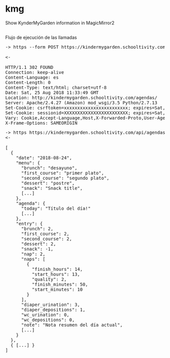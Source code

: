 # kmg
Show KynderMyGarden information in MagicMirror2

## 

Flujo de ejecución de las llamadas

<pre>
-> https --form POST https://kindermygarden.schooltivity.com/sign-in/guest/ guest_code='<token>'

<- <br>
HTTP/1.1 302 FOUND
Connection: keep-alive
Content-Language: es
Content-Length: 0
Content-Type: text/html; charset=utf-8
Date: Sat, 25 Aug 2018 11:33:49 GMT
Location: http://kindermygarden.schooltivity.com/agendas/
Server: Apache/2.4.27 (Amazon) mod_wsgi/3.5 Python/2.7.13
Set-Cookie: csrftoken=xxxxxxxxxxxxxxxxxxxxxxxx; expires=Sat, 24-Aug-2019 11:33:49 GMT; Max-Age=31449600; Path=/
Set-Cookie: sessionid=XXXXXXXXXXXXXXXXXXXXXXXX; expires=Sat, 08-Sep-2018 11:33:49 GMT; httponly; Max-Age=1209600; Path=/
Vary: Cookie,Accept-Language,Host,X-Forwarded-Proto,User-Agent
X-Frame-Options: SAMEORIGIN
</pre>

<pre>
-> https https://kindermygarden.schooltivity.com/api/agendas/student/23930/entries/ 'cookie:sessionid=XXXXXXXXXXXXXXXXXXXXXXXX'
<- <br>
[
  {
    "date": "2018-08-24",
    "menu": {
      "brunch": "desayuno",
      "first_course": "primer plato",
      "second_course": "segundo plato",
      "dessert": "postre",
      "snack": "Snack title",
      [...]
    },
    "agenda": {
      "today": "Título del día!"
      [...]
    },
    "entry": {
      "brunch": 2,
      "first_course": 2,
      "second_course": 2,
      "dessert": 2,
      "snack": -1,
      "nap": 2,
      "naps": [
        {
          "finish_hours": 14,
          "start_hours": 13,
          "quality": 2,
          "finish_minutes": 50,
          "start_minutes": 10
        }
      ],
      "diaper_urination": 3,
      "diaper_depositions": 1,
      "wc_urination": 0,
      "wc_depositions": 0,
      "note": "Nota resumen del día actual",
      [...]
    }
  },
  { [...] }
]
</pre>
